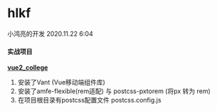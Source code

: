 # hlkf  
小鸿亮的开发    2020.11.22  6:04

#### 实战项目
[**vue2_college**](./vue2_college/)  

1. 安装了Vant (Vue移动端组件库)
2. 安装了amfe-flexible(rem适配) 与 postcss-pxtorem (将px 转为 rem)
3. 在项目根目录有postcss配置文件 postcss.config.js 




